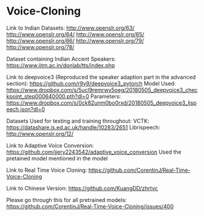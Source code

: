 # Voice-Cloning


Link to Indian Datasets:
http://www.openslr.org/63/
http://www.openslr.org/64/
http://www.openslr.org/65/
http://www.openslr.org/66/
http://www.openslr.org/79/
http://www.openslr.org/78/

Dataset containing Indian Accent Speakers:
https://www.iitm.ac.in/donlab/tts/index.php



Link to deepvoice3 (Reproduced the speaker adaption part in the advanced section): 
https://github.com/r9y9/deepvoice3_pytorch
Model Used:
https://www.dropbox.com/s/5ucl9remrwy5oeg/20180505_deepvoice3_checkpoint_step000640000.pth?dl=0
Parameters:
https://www.dropbox.com/s/0ck82unm0bo0rxd/20180505_deepvoice3_ljspeech.json?dl=0



Datasets Used for testing and training throughout:
VCTK:
https://datashare.is.ed.ac.uk/handle/10283/2651
Librispeech:
http://www.openslr.org/12/


Link to Adaptive Voice Conversion:
https://github.com/jjery2243542/adaptive_voice_conversion
Used the pretained model mentioned in the model


Link to Real Time Voice Cloning:
https://github.com/CorentinJ/Real-Time-Voice-Cloning

Link to Chinese Version:
https://github.com/KuangDD/zhrtvc

Please go through this for all pretrained models:
https://github.com/CorentinJ/Real-Time-Voice-Cloning/issues/400



